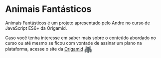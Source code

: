 # Animais Fantásticos

Animais Fantásticos é um projeto apresentado pelo Andre no curso de JavaScript ES6+ da Origamid.

Caso você tenha interesse em saber mais sobre o conteúdo abordado no curso ou até mesmo se ficou com vontade de assinar um plano na plataforma, acesse o site da [Origamid](https://www.origamid.com)
<span><img src="img/lobo.png" style="vertical-align: middle;" /></span>
